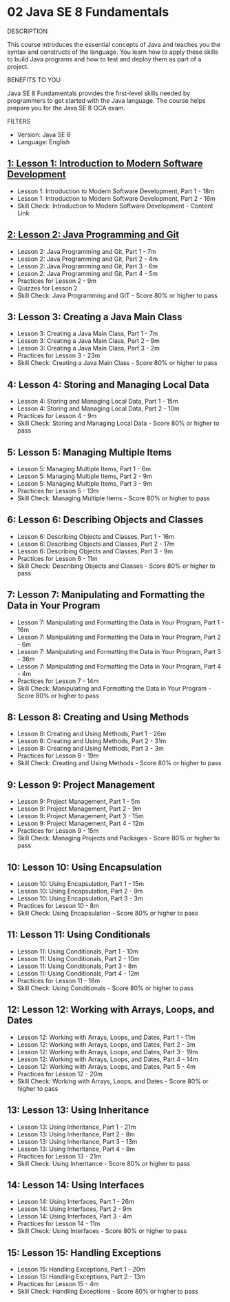# 02 Java SE 8 Fundamentals

DESCRIPTION

This course introduces the essential concepts of Java and teaches you the syntax and constructs of the language. You learn how to apply these skills to build Java programs and how to test and deploy them as part of a project.

BENEFITS TO YOU

Java SE 8 Fundamentals provides the first-level skills needed by programmers to get started with the Java language. The course helps prepare you for the Java SE 8 OCA exam.

FILTERS

* Version: Java SE 8
* Language: English

## [1: Lesson 1: Introduction to Modern Software Development](02-Java-SE-8-Fundamentals/01-Lesson-1.md)
   
   * Lesson 1: Introduction to Modern Software Development, Part 1 - 18m
   * Lesson 1: Introduction to Modern Software Development, Part 2 - 16m
   * Skill Check: Introduction to Modern Software Development - Content Link

## [2: Lesson 2: Java Programming and Git](02-Java-SE-8-Fundamentals/02-Lesson-2.md)

   * Lesson 2: Java Programming and Git, Part 1 - 7m
   * Lesson 2: Java Programming and Git, Part 2 - 4m
   * Lesson 2: Java Programming and Git, Part 3 - 6m
   * Lesson 2: Java Programming and Git, Part 4 - 5m
   * Practices for Lesson 2 - 9m
   * Quizzes for Lesson 2 
   * Skill Check: Java Programming and GIT - Score 80% or higher to pass

## 3: Lesson 3: Creating a Java Main Class

   * Lesson 3: Creating a Java Main Class, Part 1 - 7m
   * Lesson 3: Creating a Java Main Class, Part 2 - 9m
   * Lesson 3: Creating a Java Main Class, Part 3 - 2m
   * Practices for Lesson 3 - 23m
   * Skill Check: Creating a Java Main Class - Score 80% or higher to pass

## 4: Lesson 4: Storing and Managing Local Data

   * Lesson 4: Storing and Managing Local Data, Part 1 - 15m
   * Lesson 4: Storing and Managing Local Data, Part 2 - 10m
   * Practices for Lesson 4 - 9m
   * Skill Check: Storing and Managing Local Data - Score 80% or higher to pass

## 5: Lesson 5: Managing Multiple Items

   * Lesson 5: Managing Multiple Items, Part 1 - 6m
   * Lesson 5: Managing Multiple Items, Part 2 - 9m
   * Lesson 5: Managing Multiple Items, Part 3 - 9m
   * Practices for Lesson 5 - 13m
   * Skill Check: Managing Multiple Items - Score 80% or higher to pass

## 6: Lesson 6: Describing Objects and Classes

   * Lesson 6: Describing Objects and Classes, Part 1 - 16m
   * Lesson 6: Describing Objects and Classes, Part 2 - 17m
   * Lesson 6: Describing Objects and Classes, Part 3 - 9m
   * Practices for Lesson 6 - 11m
   * Skill Check: Describing Objects and Classes - Score 80% or higher to pass

## 7: Lesson 7: Manipulating and Formatting the Data in Your Program

   * Lesson 7: Manipulating and Formatting the Data in Your Program, Part 1 - 16m
   * Lesson 7: Manipulating and Formatting the Data in Your Program, Part 2 - 6m
   * Lesson 7: Manipulating and Formatting the Data in Your Program, Part 3 - 36m
   * Lesson 7: Manipulating and Formatting the Data in Your Program, Part 4 - 4m
   * Practices for Lesson 7 - 14m
   * Skill Check: Manipulating and Formatting the Data in Your Program - Score 80% or higher to pass

## 8: Lesson 8: Creating and Using Methods

   * Lesson 8: Creating and Using Methods, Part 1 - 26m
   * Lesson 8: Creating and Using Methods, Part 2 - 31m
   * Lesson 8: Creating and Using Methods, Part 3 - 3m
   * Practices for Lesson 8 - 19m
   * Skill Check: Creating and Using Methods - Score 80% or higher to pass

## 9: Lesson 9: Project Management

   * Lesson 9: Project Management, Part 1 - 5m
   * Lesson 9: Project Management, Part 2 - 9m
   * Lesson 9: Project Management, Part 3 - 15m
   * Lesson 9: Project Management, Part 4 - 12m
   * Practices for Lesson 9 - 15m
   * Skill Check: Managing Projects and Packages - Score 80% or higher to pass
   
## 10: Lesson 10: Using Encapsulation

   * Lesson 10: Using Encapsulation, Part 1 - 15m
   * Lesson 10: Using Encapsulation, Part 2 - 9m
   * Lesson 10: Using Encapsulation, Part 3 - 3m
   * Practices for Lesson 10 - 8m
   * Skill Check: Using Encapsulation - Score 80% or higher to pass

## 11: Lesson 11: Using Conditionals

   * Lesson 11: Using Conditionals, Part 1 - 10m
   * Lesson 11: Using Conditionals, Part 2 - 10m
   * Lesson 11: Using Conditionals, Part 3 - 8m
   * Lesson 11: Using Conditionals, Part 4 - 12m
   * Practices for Lesson 11 - 18m
   * Skill Check: Using Conditionals - Score 80% or higher to pass

## 12: Lesson 12: Working with Arrays, Loops, and Dates

   * Lesson 12: Working with Arrays, Loops, and Dates, Part 1 - 11m
   * Lesson 12: Working with Arrays, Loops, and Dates, Part 2 - 3m
   * Lesson 12: Working with Arrays, Loops, and Dates, Part 3 - 19m
   * Lesson 12: Working with Arrays, Loops, and Dates, Part 4 - 14m
   * Lesson 12: Working with Arrays, Loops, and Dates, Part 5 - 4m
   * Practices for Lesson 12 - 20m
   * Skill Check: Working with Arrays, Loops, and Dates - Score 80% or higher to pass

## 13: Lesson 13: Using Inheritance

   * Lesson 13: Using Inheritance, Part 1 - 21m
   * Lesson 13: Using Inheritance, Part 2 - 8m
   * Lesson 13: Using Inheritance, Part 3 - 13m
   * Lesson 13: Using Inheritance, Part 4 - 8m
   * Practices for Lesson 13 - 21m
   * Skill Check: Using Inheritance - Score 80% or higher to pass

## 14: Lesson 14: Using Interfaces

   * Lesson 14: Using Interfaces, Part 1 - 26m
   * Lesson 14: Using Interfaces, Part 2 - 9m
   * Lesson 14: Using Interfaces, Part 3 - 4m
   * Practices for Lesson 14 - 11m
   * Skill Check: Using Interfaces - Score 80% or higher to pass

## 15: Lesson 15: Handling Exceptions

   * Lesson 15: Handling Exceptions, Part 1 - 20m
   * Lesson 15: Handling Exceptions, Part 2 - 13m
   * Practices for Lesson 15 - 4m
   * Skill Check: Handling Exceptions - Score 80% or higher to pass
